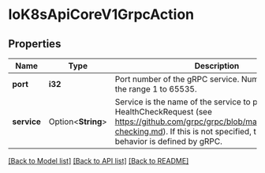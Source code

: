 # IoK8sApiCoreV1GrpcAction

## Properties

Name | Type | Description | Notes
------------ | ------------- | ------------- | -------------
**port** | **i32** | Port number of the gRPC service. Number must be in the range 1 to 65535. | 
**service** | Option<**String**> | Service is the name of the service to place in the gRPC HealthCheckRequest (see https://github.com/grpc/grpc/blob/master/doc/health-checking.md).  If this is not specified, the default behavior is defined by gRPC. | [optional]

[[Back to Model list]](../README.md#documentation-for-models) [[Back to API list]](../README.md#documentation-for-api-endpoints) [[Back to README]](../README.md)


